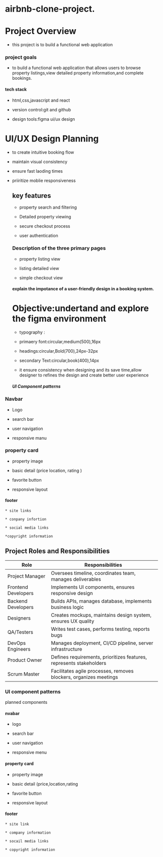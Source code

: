  # airbnb-clone-project.

 # Project Overview
 
 * this project is to build a functional web application

  ### project goals

   * to build a functional web application that allows users to browse property listings,view detailed property 
   information,and complete bookings.

   
 #### tech stack

 
 * html,css,javascript and react
   
   
* version control:git and github


* design tools:figma ui/ux design


# UI/UX Design Planning

* to create intuitive booking flow

* maintain visual consistency

* ensure fast laoding times

* priiritize moblie responsiveness

  ## key features
  
  * property search and filtering

  * Detailed property viewing

  * secure checkout process
 
  * user authentication
 
  ### Description of the three primary pages

  * property listing view
 
  * listing detailed view
 
  * simple checkout view  

  #### explain the impotance of a user-friendly design in a booking system.



  # Objective:undertand and explore the figma environment

  * typography :
 
  * primaery font:circular,medium(500),16px
 
  * headings:circular,Bold(700),24px-32px
 
  * secondary Text:circular,book(400),14px

  * it ensure consistency when designing and its save time,allow designer to refines the design and create better user experience
 

  ##### UI Component patterns
        

### Navbar

   * Logo

   * search bar 

   * user navigation

   * responsive manu

### property card 

   * property image

   * basic detail (price location, rating  )

   * favorite button
 
   * responsive layout
     
#### footer 

    * site links 
    
    * conpany infortion
    
    * social media links
    
    *copyright information
    

## Project Roles and Responsibilities

| **Role**              | **Responsibilities**                                              |
|-----------------------|--------------------------------------------------------------------|
| Project Manager       | Oversees timeline, coordinates team, manages deliverables          |
| Frontend Developers   | Implements UI components, ensures responsive design                |
| Backend Developers    | Builds APIs, manages database, implements business logic           |
| Designers             | Creates mockups, maintains design system, ensures UX quality       |
| QA/Testers            | Writes test cases, performs testing, reports bugs                  |
| DevOps Engineers      | Manages deployment, CI/CD pipeline, server infrastructure          |
| Product Owner         | Defines requirements, prioritizes features, represents stakeholders|
| Scrum Master          | Facilitates agile processes, removes blockers, organizes meetings  |






### UI component patterns

planned components


#### nvabar
  * logo

  * search bar

  * user navigation

  * responsive menu

#### property card

   * property image

   * basic detail (price,location,rating

   * favorite button

   * responsive layout

#### footer

    * site link

    * company information

    * socail media links

    * copyright information


